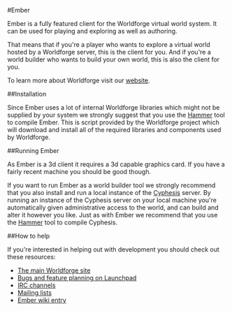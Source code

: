 #Ember

Ember is a fully featured client for the Worldforge virtual world system.
It can be used for playing and exploring as well as authoring.

That means that if you're a player who wants to explore a virtual world hosted by a Worldforge server, this is the client for you.
And if you're a world builder who wants to build your own world, this is also the client for you.

To learn more about Worldforge visit our [website](http://worldforge.org/ "The main Worldforge site").

##Installation

Since Ember uses a lot of internal Worldforge libraries which might not be supplied by your system we strongly suggest that you use the [Hammer](http://wiki.worldforge.org/wiki/Hammer_Script "The Hammer script") tool to compile Ember.
This is script provided by the Worldforge project which will download and install all of the required libraries and components used by Worldforge.

##Running Ember

As Ember is a 3d client it requires a 3d capable graphics card. If you have a fairly recent machine you should be good though.

If you want to run Ember as a world builder tool we strongly recommend that you also install and run a local instance of the [Cyphesis](https://github.com/worldforge/cyphesis "Cyphesis server") server.
By running an instance of the Cyphesis server on your local machine you're automatically given administrative access to the world, and can build and alter it however you like.
Just as with Ember we recommend that you use the [Hammer](http://wiki.worldforge.org/wiki/Hammer_Script "The Hammer script") tool to compile Cyphesis.

##How to help

If you're interested in helping out with development you should check out these resources:

* [The main Worldforge site](http://worldforge.org/ "The main Worldforge site")
* [Bugs and feature planning on Launchpad](https://launchpad.net/ember "Ember Launchpad entry")
* [IRC channels](http://worldforge.org/doc/irc "IRC channels")
* [Mailing lists](http://mail.worldforge.org/lists/listinfo/ "Mailing lists")
* [Ember wiki entry](http://wiki.worldforge.org/wiki/Ember "Ember wiki entry")
